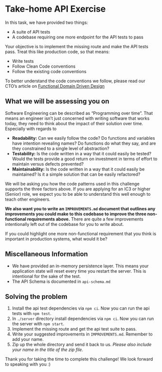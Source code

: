 # Take-home API Exercise

In this task, we have provided two things:

- A suite of API tests
- A codebase requiring one more endpoint for the API tests to pass

Your objective is to implement the missing route and make the API tests pass. Treat this like production code, so that means:

- Write tests
- Follow Clean Code conventions
- Follow the existing code conventions

To better understand the code conventions we follow, please read our CTO’s article on [Functional Domain Driven Design](https://antman-does-software.com/functional-domain-driven-design-simplified)

## What we will be assessing you on

Software Engineering can be described as “Programming over time”. That means an engineer isn’t just concerned with writing software that works today, they need to think about the impact of their solution over time. Especially with regards to

- **Readability:** Can we easily follow the code? Do functions and variables have intention revealing names? Do functions do what they say, and are they constrained to a single level of abstraction?
- **Testability:** Is the code written in a way that it could easily be tested? Would the tests provide a good return on investment in terms of effort to maintain versus defects prevented?
- **Maintainability:** Is the code written in a way that it could easily be maintained? Is it a simple solution that can be easily refactored?

We will be asking you how the code patterns used in this challenge supports the three factors above. If you are applying for an IC3 or higher (Senior) role, we expect you to be able to understand this well enough to teach other engineers.

**We also want you to write an `IMPROVEMENTS.md` document that outlines any improvements you could make to this codebase to improve the three non-functional requirements above.** There are quite a few improvements intentionally left out of the codebase for you to write about.

If you could highlight one more non-functional requirement that you think is important in production systems, what would it be?

## Miscellaneous Information

- We have provided an in-memory persistence layer. This means your application state will reset every time you restart the server. This is intentional for the sake of the test.
- The API Schema is documented in `api-schema.md`

## Solving the problem

1. Install the api test dependencies via `npm ci`. Now you can run the api tests with `npm test`.
2. In `./server` directory install dependencies via `npm ci`. Now you can run the server with `npm start`.
3. Implement the missing route and get the api test suite to pass.
4. Write your suggested improvements in `IMPROVEMENTS.md`. Remember to add your name.
5. Zip up the whole directory and send it back to us. _Please also include your name in the title of the zip file_.

Thank you for taking the time to complete this challenge! We look forward to speaking with you :)
